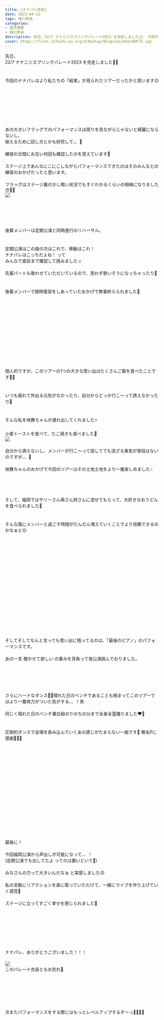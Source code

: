 ```yaml
---
title: 🚩ナナパレ完走🎀
date: 2023-04-12
tags: 相川奈央
categories: 
- 成员博客
- 相川奈央
description: 先日、22/7 ナナニジスプリングパレード2023 を完走しました🙌🏻  今回のナナパレはより私たちの「結束」が見られたツアーだったかと思います😌       あの大きいフラッグでのパフォーマンスは周りを見...
cover: https://files.227wiki.eu.org/d/Backup/Blog/nao/mobiHOF7S.jpg 
---
```

<div class="blog_detail__main">
        先日、<div dir="auto">22/7 ナナニジスプリングパレード2023 を完走しました🙌🏻</div><div>　</div><div>　</div><div dir="auto">今回のナナパレはより私たちの「結束」が見られたツアーだったかと思います😌</div><div>　</div><div>　</div><div>　</div><div>　</div><div>　</div><div>　</div><div>　</div><div dir="auto">あの大きいフラッグでのパフォーマンスは周りを見ながらじゃないと綺麗にならないし、</div><div dir="auto">揃えるために回し方とかも研究して、、🚩</div><div>　</div><div dir="auto">練習の合間にお互い何回も確認したのを覚えています💭</div><div>　</div><div dir="auto">ステージ上であんなにこにこしながらパフォーマンスできたのはそのみんなとの練習のおかげだったと思います。</div><div>　</div><div dir="auto">フラッグはステージ裏の少し暗い状況でもすぐわかるくらいの相棒になりました😙✌🏻</div><div dir="auto"><div><img src="https://files.227wiki.eu.org/d/Backup/Blog/nao/mobiHOF7S.jpg" style="max-width: 100%;"/></div><br/></div><div>　</div><div>　</div><div>　</div><div>　</div><div dir="auto">後輩メンバーは定期公演と同時進行のリハーサル。</div><div>　</div><div>　</div><div dir="auto">定期公演はこの曲の次はこれで、移動はこれ！</div><div dir="auto">ナナパレはこっちだよね！ って</div><div dir="auto">みんなで直前まで確認して挑みました☺️</div><div>　</div><div dir="auto">先輩パートも歌わせていただいているので、思わず歌いそうになっちゃったり🫢</div><div>　</div><div>　</div><div dir="auto">後輩メンバーで随時復習をしあっていたおかげで無事終えられました💐</div><div>　</div><div>　</div><div>　</div><div>　</div><div>　</div><div>　</div><div>　</div><div>　</div><div>　</div><div>　</div><div>　</div><div>　</div><div dir="auto">個人的ですが、このツアーの1つの大きな思い出はたくさんご飯を食べたことです🍚💕</div><div>　</div><div>　</div><div dir="auto">いつも疲れて外出る元気がなかったり、自分からどっか行こ〜って誘えなかったり🥲</div><div>　</div><div>　</div><div dir="auto">そんな私を咲舞ちゃんが連れ出してくれました⚡️</div><div>　</div><div dir="auto">小倉トーストを食べて、たこ焼きも食べました🤤<div><img src="https://files.227wiki.eu.org/d/Backup/Blog/nao/blog.nanabunnonijyuuni.com" style="max-width: 100%;"/></div><div>　</div><div dir="auto">自分から誘えないし、メンバーが行こ〜って話してても混ざる勇気が普段はないのですが、、🫣</div><div>　</div><div dir="auto">咲舞ちゃんのおかげで今回のツアーはその土地土地をより一層楽しめました🎶</div><div>　</div><div>　</div><div>　</div><div>　</div><div dir="auto">そして、福岡ではサリーさん萌さん詩さんに混ぜてもらって、大好きなおうどんを食べられました🥰</div><div>　</div><div>　</div><div dir="auto">そんな風にメンバーと過ごす時間がだんだん増えていくことでより信頼できるのかなぁと😌</div><div>　</div><div>　</div><div>　</div><div>　</div><div>　</div><div>　</div><div>　</div><div>　</div><div>　</div><div>　</div><div>　</div><div>　</div><div>　</div><div>　</div><div>　</div><div>　</div><div>　</div><div dir="auto">そしてそしてなんと言っても思い出に残ってるのは、「最後のピアノ」のパフォーマンスです。</div><div>　</div><div dir="auto">あの一言 聴かせて欲しい の重みを背負って毎公演挑んでおりました。</div><div>　</div><div>　</div><div>　</div><div>　</div><div>　</div><div dir="auto">さらにハードなダンス💃🏻晴れた日のベンチであることも相まってこのツアーではより一層体力がついた気がする、、！笑</div><div>　</div><div dir="auto">同じく晴れた日のベンチ兼白組のりのちの分まで全身全霊踊りました❤️‍🔥</div><div>　</div><div>　</div><div dir="auto">圧倒的ダンスで会場を呑み込んでいくあの感じがたまらない一曲です🎹 椎名Pに感謝🙏🏻💕</div><div>　</div><div>　</div><div>　</div><div>　</div><div>　</div><div>　</div><div>　</div><div>　</div><div>　</div><div>　</div><div>　</div><div>　</div><div>　</div><div>　</div><div>　</div><div>　</div><div dir="auto">最後に！</div><div>　</div><div dir="auto">今回福岡公演から声出しが可能になって、、！</div><div dir="auto">(定期公演でも出してたよ ってのは置いといて🤫)</div><div>　</div><div dir="auto">みなさんの力って大きいんだなぁ と実感しました😌</div><div>　</div><div dir="auto">私の言動にリアクションを直に取っていただけて、一緒にライブを作り上げていく感覚🎵</div><div>　</div><div dir="auto">ステージに立ってすごく幸せを感じられました💓</div><div>　</div><div>　</div><div>　</div><div>　</div><div>　</div><div>　</div><div>　</div><div dir="auto">ナナパレ、ありがとうございました！！！</div><div>　</div><div dir="auto"><div><img src="https://files.227wiki.eu.org/d/Backup/Blog/nao/mob079xiz.jpg" style="max-width: 100%;"/></div>このパレード衣装ともお別れ🥲</div><div>　</div><div>　</div><div>　</div><div>　</div><div>　</div><div>　</div><div dir="auto">次またパフォーマンスをする際にはもっとレベルアップするぞーっ💪🏻💪🏻</div></div>
<!--twitter-->

<!--//twitter-->
</div>